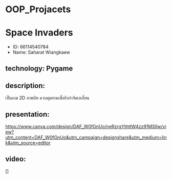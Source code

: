 # OOP_Projacets

# Space Invaders
* ID: 66114540784
* Name: Saharat Wiangkaew

## technology: Pygame

## description:
เป็นเกม 2D ภาพบิท 
ควบคุมยานเพื่อยิงกำจัดเอเลี่ยน

## presentation:
https://www.canva.com/design/DAF_W0fGnUo/neRzrgYthttW4zz91MSIlw/view?utm_content=DAF_W0fGnUo&utm_campaign=designshare&utm_medium=link&utm_source=editor
## video:
[]
